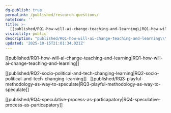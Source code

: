 ```yaml
---
dg-publish: true
permalink: /published/research-questions/
noteIcon: ''
title: >-
  [[published/RQ1-how-will-ai-change-teaching-and-learning\|RQ1-how-will-ai-change-teaching-and-learning]]
visibility: public
description: "published/RQ1-how-will-ai-change-teaching-and-learning\\\n\npublished/RQ2-socio-political-and-tech-changing-learning\\\n\_\npublished/RQ3-playful-methodology-as-way-to"
updated: '2025-10-15T21:01:34.021Z'
---
```


[[published/RQ1-how-will-ai-change-teaching-and-learning\|RQ1-how-will-ai-change-teaching-and-learning]]

[[published/RQ2-socio-political-and-tech-changing-learning\|RQ2-socio-political-and-tech-changing-learning]]
 
[[published/RQ3-playful-methodology-as-way-to-speculate\|RQ3-playful-methodology-as-way-to-speculate]]

[[published/RQ4-speculative-process-as-particapatory\|RQ4-speculative-process-as-particapatory]]



